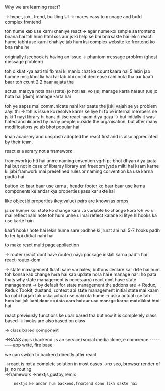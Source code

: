 <!-- javascript ke baad hum backend ki traf jaa skte the lekin hum react ku seekh re hai -->

<!-- react 1 library hai javascript ki -->

Why we are learning react?

-> hype , job , trend, building UI
-> makes easy to manage and build complex frontend

<!-- jo humari react hoti hai vo end of the day html, css, js mai hi compile hoti hai-->
toh hume kab use karni chahiye react -> agar hume koi simple sa frontend bnana hai toh hum html css aur js ki help se bhi bna sakte hai lekin react hume tabhi use karni chahiye jab hum ksi  complex website ke frontend ko bna rahe ho

<!-- most projects dont even need react in initial stage -->





<!-- why react was created -->
originally facebook is having an issue -> phantom message problem (ghost message problem)

toh dikkat kya aati thi fb mai ki manlo chat ka count kaara hai 5 
lekin jab humne msg khol lia hai hai tab bhi count decrease nahi hota tha aur kaafi baar toh count 2 2 baar aajata tha

actual mai kya hota hai (state) jo hoti hai vo [js] manage karta hai aur (ui) jo hota hai [dom] manage karta hai

toh ye aapas mai communicate nahi kar paate the jiski vajah se ye problem aayi thi -> toh is issue ko resolve karne ke liye hi fb ke internal members ne js ki 1 nayi library hi bana di jise react naam diya gaya -> but initially it was hated and dicared by many people outside the organisation, but after many modifications ye ab bhot popular hai

khan academy and unsplash adopted the react first and is also appreciated by their team.

<!-- framework or library -->
react is a library not a framework

framework jo hti hai unme naming cnvention vgrh pe bhot dhyan diya jaata hai but not in case of libraray
library ami freedom jyada milti hai kaam karne ki jabi framwork mai predefined rules or naming convention ka use karna padta hai


<!-- topics to learn****************************************************************************************************** -->
<!-- state or ui manipulation,JSX -->
<!-- component reusability  --> button ko baar baar use karna , header footer ko baar baar use karna
<!-- reusing of component(props) --> components ke andar kya properties pass kar skte hai
like object ki properties (key:value) pairs are known as props
<!-- how to propogate change(hooks) --> jaise humne koi state ko change kara ya variable ko change kara toh vo ui mai reflect nahi hote toh hum unhe ui mai reflect karane ki litye hi hooks ka use karte hain 
kaafi hooks hote hai lekin hume sare padhne ki jrurat ahi hai 5-7 hooks padh lo fer kpi dikkat nahi hai


<!-- react jo bnata hai vo single page application bnata hai matlab jo page hota hai vo reload hi nahi hota -->




<!-- additional addon to react -->
to make react multi page appliaction
<!-- kaafi alag cheeze seekhni padti hai jo react ka part nahi hai -->
-> router (react dont have router)
naya package install karna padta hai react-router-dom

-> state management (kaafi sare variables, buttons declare kar dete hai hum toh konsa kab change hora hai kab update hora hai e manage nahi ho pata thats why state management is necessary) react dont have state management -> by default 
for state management the addons are -> Redux, Redux Toolkit, zustand, context api
state management initial state mai kaam ka nahi hai jab tak uska actual use nahi ota hume -> uska actual use tab hota hai jab kahi door se data aara hai aur use manage karne mai dikkat htoi hai


react previously functions ke upar based tha but now it is completely class based -> hooks are also based on class


-> class based component

->BAAS apps (backend as an service)
social media clone, e commerce
---------app write, fire base 






<!-- after react -->

we can switch to backend directly after react

->react is not a complete solution in most cases
          ->no seo, browser render of js, no routing        
->framework
        ->nextjs,gustby,remix


        nextjs ke andar hum backend,frontend dono likh sakte hai